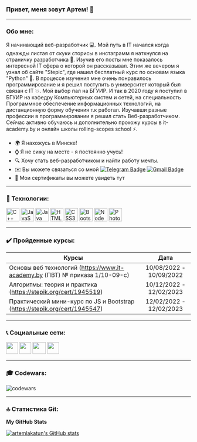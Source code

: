 ### Привет, меня зовут Артем! 👋
___

### Обо мне:
Я начинающий веб-разработчик 💻. Мой путь в IT начался когда однажды листая от скуки сторисы в инстаграмм я наткнулся на страничку разработчика 📱. Изучив его посты мне показалось интересной IT сфера о которой он рассказывал.
Этим же вечером я узнал об сайте "Stepic", где нашел бесплатный курс по основам языка "Python" 🐍. В процессе изучения мне очень понравилось программирование и я решил поступить в университет который был связан с IT 💥. Мой выбор
пал на БГУИР. И так в 2020 году я поступил в БГУИР на кафедру Компьютерных систем и сетей, на специальность Программное обеспечение информационных технологий, на дистанционную форму обучения т.к работал. Изучавши разные профессии 
в программировании я решил стать Веб-разработчиком. Сейчас активно обучаюсь и дополнительно прохожу курсы в it-academy.by и онлайн школы rolling-scopes school ⚡.

* 🌍 Я нахожусь в Минске!
* ⌚ Я не сижу на месте - я постоянно учусь!
* 🔍 Хочу стать веб-разработчиком и найти работу мечты.
* ✉️ Вы можете связаться со мной [![Telegram Badge](https://img.shields.io/badge/-ArtemLakatun-blue?style=flat&logo=Telegram&logoColor=white)](https://t.me/artem_lakatun) [![Gmail Badge](https://img.shields.io/badge/-Gmail-green?style=flat&logo=Gmail&logoColor=white)](mailto:alakatuni@mail.ru)
* 📰 Мои сертификаты вы можете увидеть тут 
___
### 🔧 Технологии:
<p align="left">
<a href="https://docs.microsoft.com/en-us/cpp/?view=msvc-170" target="_blank" rel="noreferrer"><img src="https://raw.githubusercontent.com/danielcranney/readme-generator/main/public/icons/skills/cplusplus-colored.svg" width="36" height="36" alt="C++" /></a>
<a href="https://developer.mozilla.org/en-US/docs/Web/JavaScript" target="_blank" rel="noreferrer"><img src="https://raw.githubusercontent.com/danielcranney/readme-generator/main/public/icons/skills/javascript-colored.svg" width="36" height="36" alt="JavaScript" /></a>
<a href="https://www.oracle.com/java/" target="_blank" rel="noreferrer"><img src="https://raw.githubusercontent.com/danielcranney/readme-generator/main/public/icons/skills/java-colored.svg" width="36" height="36" alt="Java" /></a>
<a href="https://developer.mozilla.org/en-US/docs/Glossary/HTML5" target="_blank" rel="noreferrer"><img src="https://raw.githubusercontent.com/danielcranney/readme-generator/main/public/icons/skills/html5-colored.svg" width="36" height="36" alt="HTML5" /></a>
<a href="https://www.w3.org/TR/CSS/#css" target="_blank" rel="noreferrer"><img src="https://raw.githubusercontent.com/danielcranney/readme-generator/main/public/icons/skills/css3-colored.svg" width="36" height="36" alt="CSS3" /></a>
<a href="https://getbootstrap.com/" target="_blank" rel="noreferrer"><img src="https://raw.githubusercontent.com/danielcranney/readme-generator/main/public/icons/skills/bootstrap-colored.svg" width="36" height="36" alt="Bootstrap" /></a>
<a href="https://nodejs.org/en/" target="_blank" rel="noreferrer"><img src="https://raw.githubusercontent.com/danielcranney/readme-generator/main/public/icons/skills/nodejs-colored.svg" width="36" height="36" alt="NodeJS" /></a>
<a href="https://www.adobe.com/uk/products/photoshop.html" target="_blank" rel="noreferrer"><img src="https://raw.githubusercontent.com/danielcranney/readme-generator/main/public/icons/skills/photoshop-colored.svg" width="36" height="36" alt="Photoshop" /></a></p>

___
### ✔️ Пройденные курсы:
| Курсы                                                                       |          Дата           |
|-----------------------------------------------------------------------------|:-----------------------:|
| Основы веб технологий (https://www.it-academy.by (ПВТ) № приказа 1/10-09-c) | 10/08/2022 - 10/09/2022 |
| Алгоритмы: теория и практика (https://stepik.org/cert/1945519)              | 10/12/2022 - 12/02/2023 |
| Практический мини-курс по JS и Bootstrap (https://stepik.org/cert/1945547)  | 12/02/2022 - 12/02/2023 |

___
### 📞 Социальные сети:
<p align="left"> <a href="https://discord.com/users/artem_lakatun#5058" target="_blank" rel="noreferrer"><img src="https://raw.githubusercontent.com/danielcranney/readme-generator/main/public/icons/socials/discord.svg" width="32" height="32" /></a> <a href="https://www.github.com/artemlakatun" target="_blank" rel="noreferrer">
<img src="https://raw.githubusercontent.com/danielcranney/readme-generator/main/public/icons/socials/github.svg" width="32" height="32" /></a> <a href="http://www.instagram.com/artem_lakatun" target="_blank" rel="noreferrer"><img src="https://raw.githubusercontent.com/danielcranney/readme-generator/main/public/icons/socials/instagram.svg"
width="36" height="32" /></a> <a href="https://www.linkedin.com/in/artemlakatun" target="_blank" rel="noreferrer"><img src="https://raw.githubusercontent.com/danielcranney/readme-generator/main/public/icons/socials/linkedin.svg" width="32" height="32" /></a></p>

___
### 🎓 Codewars:
![codewars](https://www.codewars.com/users/artemlakatun/badges/large)
___
### 🔝 Статистика Git:
<b>My GitHub Stats</b>

<a href="http://www.github.com/artemlakatun"><img src="https://github-readme-stats.vercel.app/api?username=artemlakatun&show_icons=true&hide=stars,&count_private=true&title_color=0891b2&text_color=ffffff&icon_color=0891b2&bg_color=1c1917&hide_border=true&show_icons=true" alt="artemlakatun's GitHub stats" /></a>